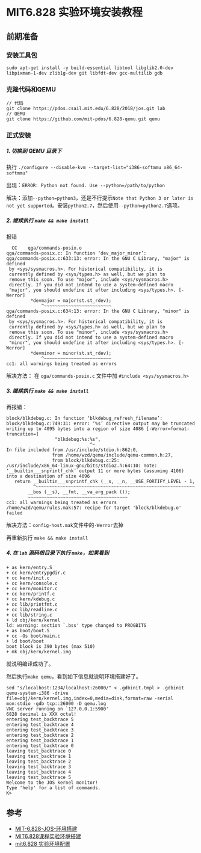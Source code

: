 
# MIT6.828 实验环境安装教程
## 前期准备
### 安装工具包
```shell
sudo apt-get install -y build-essential libtool libglib2.0-dev libpixman-1-dev zlib1g-dev git libfdt-dev gcc-multilib gdb
```
### 克隆代码和QEMU
```git
// 代码
git clone https://pdos.csail.mit.edu/6.828/2018/jos.git lab
// QEMU
git clone https://github.com/mit-pdos/6.828-qemu.git qemu
```


### 正式安装
##### 1. 切换到 QEMU 目录下
执行 `./configure --disable-kvm --target-list="i386-softmmu x86_64-softmmu"`

出现：`ERROR: Python not found. Use --python=/path/to/python`

解决：添加`--python=python3`，还是不行提示`Note that Python 3 or later is not yet supported`。安装`python2.7`，然后使用`--python=python2.7`选项。

##### 2. 继续执行 `make && make install`
报错
```shell
  CC    qga/commands-posix.o
qga/commands-posix.c: In function ‘dev_major_minor’:
qga/commands-posix.c:633:13: error: In the GNU C Library, "major" is defined
 by <sys/sysmacros.h>. For historical compatibility, it is
 currently defined by <sys/types.h> as well, but we plan to
 remove this soon. To use "major", include <sys/sysmacros.h>
 directly. If you did not intend to use a system-defined macro
 "major", you should undefine it after including <sys/types.h>. [-Werror]
         *devmajor = major(st.st_rdev);
             ^~~~~~~~~~~~~~~~~~~~~~~~~~                                                                                                                                                                                                                                                                                                                                              
qga/commands-posix.c:634:13: error: In the GNU C Library, "minor" is defined
 by <sys/sysmacros.h>. For historical compatibility, it is
 currently defined by <sys/types.h> as well, but we plan to
 remove this soon. To use "minor", include <sys/sysmacros.h>
 directly. If you did not intend to use a system-defined macro
 "minor", you should undefine it after including <sys/types.h>. [-Werror]
         *devminor = minor(st.st_rdev);
             ^~~~~~~~~~~~~~~~~~~~~~~~~~                                                                                                                                                                                                                                                                                                                                              
cc1: all warnings being treated as errors
```
解决方法：
在 `qga/commands-posix.c` 文件中加 `#include <sys/sysmacros.h>`
##### 3. 继续执行 `make && make install`
再报错：
```
block/blkdebug.c: In function ‘blkdebug_refresh_filename’:
block/blkdebug.c:749:31: error: ‘%s’ directive output may be truncated writing up to 4095 bytes into a region of size 4086 [-Werror=format-truncation=]
                  "blkdebug:%s:%s",
                               ^~
In file included from /usr/include/stdio.h:862:0,
                 from /home/wzd/qemu/include/qemu-common.h:27,
                 from block/blkdebug.c:25:
/usr/include/x86_64-linux-gnu/bits/stdio2.h:64:10: note: ‘__builtin___snprintf_chk’ output 11 or more bytes (assuming 4106) into a destination of size 4096
   return __builtin___snprintf_chk (__s, __n, __USE_FORTIFY_LEVEL - 1,
          ^~~~~~~~~~~~~~~~~~~~~~~~~~~~~~~~~~~~~~~~~~~~~~~~~~~~~~~~~~~~
        __bos (__s), __fmt, __va_arg_pack ());
        ~~~~~~~~~~~~~~~~~~~~~~~~~~~~~~~~~~~~~
cc1: all warnings being treated as errors
/home/wzd/qemu/rules.mak:57: recipe for target 'block/blkdebug.o' failed
```
解决方法：`config-host.mak`文件中的`-Werror`去掉 

再重新执行 `make && make install`

##### 4.  在 `lab` 源码根目录下执行 `make`，如果看到

```
+ as kern/entry.S
+ cc kern/entrypgdir.c
+ cc kern/init.c
+ cc kern/console.c
+ cc kern/monitor.c
+ cc kern/printf.c
+ cc kern/kdebug.c
+ cc lib/printfmt.c
+ cc lib/readline.c
+ cc lib/string.c
+ ld obj/kern/kernel
ld: warning: section `.bss' type changed to PROGBITS
+ as boot/boot.S
+ cc -Os boot/main.c
+ ld boot/boot
boot block is 390 bytes (max 510)
+ mk obj/kern/kernel.img
```
就说明编译成功了。

然后执行`make qemu`，看到如下信息就说明环境搭建好了。
```
sed "s/localhost:1234/localhost:26000/" < .gdbinit.tmpl > .gdbinit
qemu-system-i386 -drive file=obj/kern/kernel.img,index=0,media=disk,format=raw -serial mon:stdio -gdb tcp::26000 -D qemu.log 
VNC server running on `127.0.0.1:5900'
6828 decimal is XXX octal!
entering test_backtrace 5
entering test_backtrace 4
entering test_backtrace 3
entering test_backtrace 2
entering test_backtrace 1
entering test_backtrace 0
leaving test_backtrace 0
leaving test_backtrace 1
leaving test_backtrace 2
leaving test_backtrace 3
leaving test_backtrace 4
leaving test_backtrace 5
Welcome to the JOS kernel monitor!
Type 'help' for a list of commands.
K> 

```
## 参考
* [MIT-6.828-JOS-环境搭建](https://www.cnblogs.com/gatsby123/p/9746193.html)
* [MIT6.828课程实验环境搭建](https://www.jianshu.com/p/3d6a9df84056)
* [mit6.828 实验环境配置](https://www.jianshu.com/p/1ca94cdd9c89)
